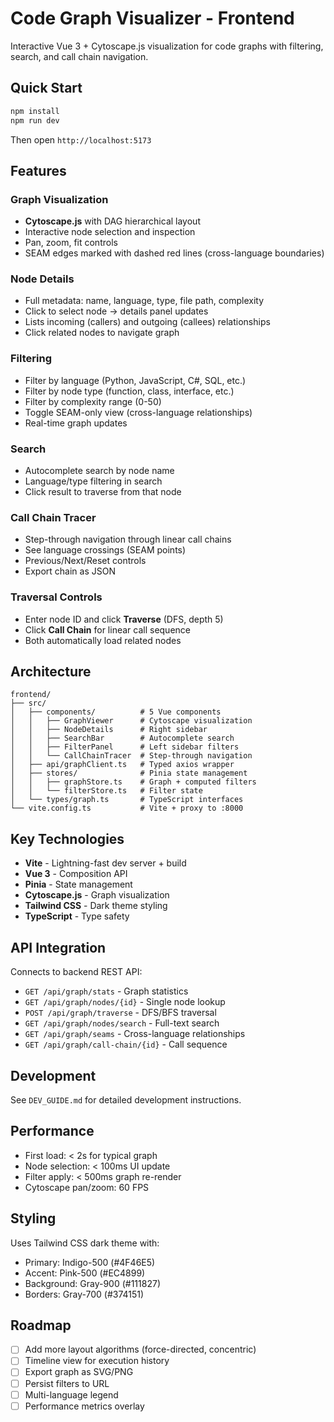# Code Graph Visualizer - Frontend

Interactive Vue 3 + Cytoscape.js visualization for code graphs with filtering, search, and call chain navigation.

## Quick Start

```bash
npm install
npm run dev
```

Then open `http://localhost:5173`

## Features

### Graph Visualization
- **Cytoscape.js** with DAG hierarchical layout
- Interactive node selection and inspection
- Pan, zoom, fit controls
- SEAM edges marked with dashed red lines (cross-language boundaries)

### Node Details
- Full metadata: name, language, type, file path, complexity
- Click to select node → details panel updates
- Lists incoming (callers) and outgoing (callees) relationships
- Click related nodes to navigate graph

### Filtering
- Filter by language (Python, JavaScript, C#, SQL, etc.)
- Filter by node type (function, class, interface, etc.)
- Filter by complexity range (0-50)
- Toggle SEAM-only view (cross-language relationships)
- Real-time graph updates

### Search
- Autocomplete search by node name
- Language/type filtering in search
- Click result to traverse from that node

### Call Chain Tracer
- Step-through navigation through linear call chains
- See language crossings (SEAM points)
- Previous/Next/Reset controls
- Export chain as JSON

### Traversal Controls
- Enter node ID and click **Traverse** (DFS, depth 5)
- Click **Call Chain** for linear call sequence
- Both automatically load related nodes

## Architecture

```
frontend/
├── src/
│   ├── components/          # 5 Vue components
│   │   ├── GraphViewer      # Cytoscape visualization
│   │   ├── NodeDetails      # Right sidebar
│   │   ├── SearchBar        # Autocomplete search
│   │   ├── FilterPanel      # Left sidebar filters
│   │   └── CallChainTracer  # Step-through navigation
│   ├── api/graphClient.ts   # Typed axios wrapper
│   ├── stores/              # Pinia state management
│   │   ├── graphStore.ts    # Graph + computed filters
│   │   └── filterStore.ts   # Filter state
│   └── types/graph.ts       # TypeScript interfaces
└── vite.config.ts           # Vite + proxy to :8000
```

## Key Technologies

- **Vite** - Lightning-fast dev server + build
- **Vue 3** - Composition API
- **Pinia** - State management
- **Cytoscape.js** - Graph visualization
- **Tailwind CSS** - Dark theme styling
- **TypeScript** - Type safety

## API Integration

Connects to backend REST API:
- `GET /api/graph/stats` - Graph statistics
- `GET /api/graph/nodes/{id}` - Single node lookup
- `POST /api/graph/traverse` - DFS/BFS traversal
- `GET /api/graph/nodes/search` - Full-text search
- `GET /api/graph/seams` - Cross-language relationships
- `GET /api/graph/call-chain/{id}` - Call sequence

## Development

See `DEV_GUIDE.md` for detailed development instructions.

## Performance

- First load: < 2s for typical graph
- Node selection: < 100ms UI update
- Filter apply: < 500ms graph re-render
- Cytoscape pan/zoom: 60 FPS

## Styling

Uses Tailwind CSS dark theme with:
- Primary: Indigo-500 (#4F46E5)
- Accent: Pink-500 (#EC4899)
- Background: Gray-900 (#111827)
- Borders: Gray-700 (#374151)

## Roadmap

- [ ] Add more layout algorithms (force-directed, concentric)
- [ ] Timeline view for execution history
- [ ] Export graph as SVG/PNG
- [ ] Persist filters to URL
- [ ] Multi-language legend
- [ ] Performance metrics overlay
